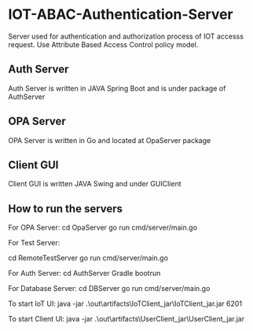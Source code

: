 # IOT-ABAC-Authentication-Server
Server used for authentication and authorization process of IOT accesss request. Use Attribute Based Access Control policy model.

## Auth Server
Auth Server is written in JAVA Spring Boot and is under package of AuthServer

## OPA Server
OPA Server is written in Go and located at OpaServer package

## Client GUI
Client GUI is written JAVA Swing and under GUIClient

## How to run the servers

For OPA Server:
cd OpaServer
go run cmd/server/main.go

For Test Server:

cd RemoteTestServer
go run cmd/server/main.go	

For Auth Server:
cd AuthServer
Gradle bootrun

For Database Server:
cd DBServer
go run cmd/server/main.go

To start IoT UI:
java -jar .\out\artifacts\IoTClient_jar\IoTClient_jar.jar 6201

To start Client UI:
java -jar .\out\artifacts\UserClient_jar\UserClient_jar.jar
